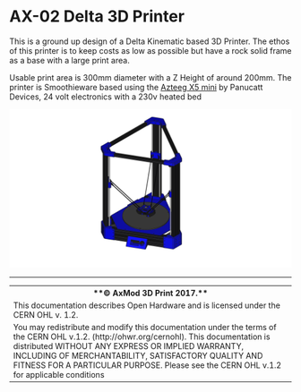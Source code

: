 <h1>AX-02 Delta 3D Printer</h1>

This is a ground up design of a Delta Kinematic based 3D Printer. The ethos of this printer is to keep costs as low as possible but have a rock solid frame as a base with a large print area.


Usable print area is 300mm diameter with a Z Height of around 200mm. The printer is Smoothieware based using the [Azteeg X5 mini](http://www.panucatt.com/azteeg_X5_mini_reprap_3d_printer_controller_p/ax5mini.htm) by Panucatt Devices, 24 volt electronics with a 230v heated bed

 <img src="https://raw.githubusercontent.com/AxMod3DPrint/AX-02/master/Images/AX-02.png" />

<hr />
<table>
<th>
**&copy; AxMod 3D Print 2017.**
</th>
<tr>
<td>
This documentation describes Open Hardware and is licensed under the CERN OHL v. 1.2.
</td>
</tr>
<tr>
<td>
You may redistribute and modify this documentation under the terms of the
CERN OHL v.1.2. (http://ohwr.org/cernohl). This documentation is distributed
WITHOUT ANY EXPRESS OR IMPLIED WARRANTY, INCLUDING OF
MERCHANTABILITY, SATISFACTORY QUALITY AND FITNESS FOR A
PARTICULAR PURPOSE. Please see the CERN OHL v.1.2 for applicable
conditions
</td>
</tr>
</table>
